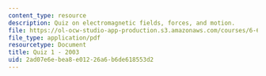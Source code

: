 ```yaml
---
content_type: resource
description: Quiz on electromagnetic fields, forces, and motion.
file: https://ol-ocw-studio-app-production.s3.amazonaws.com/courses/6-641-electromagnetic-fields-forces-and-motion-spring-2005/2ad07e6ebea8e01226a6b6de618553d2_quiz1.pdf
file_type: application/pdf
resourcetype: Document
title: Quiz 1 - 2003
uid: 2ad07e6e-bea8-e012-26a6-b6de618553d2
---
```

